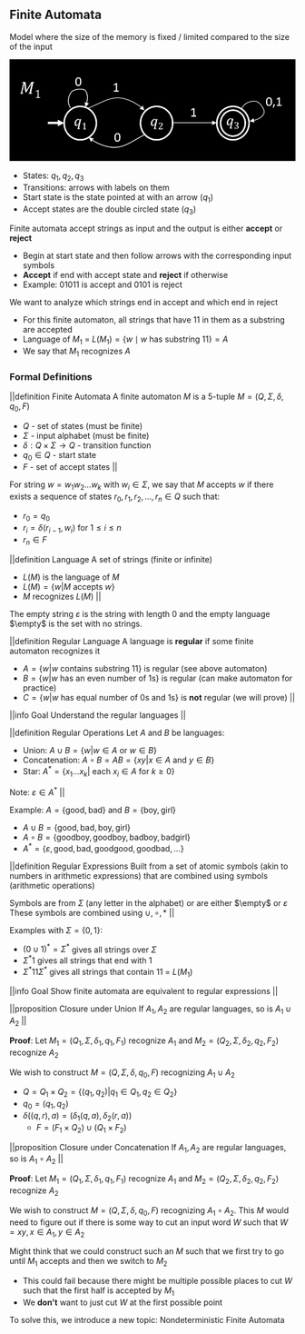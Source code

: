 ## Finite Automata

Model where the size of the memory is fixed / limited compared to the size of the input

![](img/finite-ex.png?maxwx=1)

- States: $q_1, q_2, q_3$
- Transitions: arrows with labels on them
- Start state is the state pointed at with an arrow ($q_1$)
- Accept states are the double circled state ($q_3$)

Finite automata accept strings as input and the output is either **accept** or **reject**

- Begin at start state and then follow arrows with the corresponding input symbols
- **Accept** if end with accept state and **reject** if otherwise
- Example: $01011$ is accept and $0101$ is reject

We want to analyze which strings end in accept and which end in reject

- For this finite automaton, all strings that have $11$ in them as a substring are accepted
- Language of $M_1$ = $L(M_1) = \{w \mid w\text{ has substring } 11\} = A$
- We say that $M_1$ recognizes $A$

### Formal Definitions

||definition Finite Automata
A finite automaton $M$ is a 5-tuple $M = (Q, \Sigma, \delta, q_0, F)$

- $Q$ - set of states (must be finite)
- $\Sigma$ - input alphabet (must be finite)
- $\delta: Q \times \Sigma \rightarrow Q$ - transition function
- $q_0 \in Q$ - start state
- $F$ - set of accept states
  ||

For string $w = w_1w_2\dots w_k$ with $w_i \in \Sigma$, we say that $M$ accepts $w$ if there exists a sequence of states $r_0, r_1, r_2, \dots, r_n \in Q$ such that:

- $r_0 = q_0$
- $r_i = \delta(r_{i-1}, w_i)$ for $1 \leq i \leq n$
- $r_n \in F$

||definition Language
A set of strings (finite or infinite)

- $L(M)$ is the language of $M$
- $L(M) = \{w | M \text{ accepts } w\}$
- $M$ recognizes $L(M)$
  ||

The empty string $\varepsilon$ is the string with length $0$ and the empty language $\empty$ is the set with no strings.

||definition Regular Language
A language is **regular** if some finite automaton recognizes it

- $A = \{w|w \text{ contains substring 11}\}$ is regular (see above automaton)
- $B = \{w|w \text{ has an even number of 1s}\}$ is regular (can make automaton for practice)
- $C = \{w|w \text{ has equal number of 0s and 1s}\}$ is **not** regular (we will prove)
  ||

||info Goal
Understand the regular languages
||

||definition Regular Operations
Let $A$ and $B$ be languages:

- Union: $A \cup B = \{w|w \in A \text{ or } w \in B\}$
- Concatenation: $A \circ B = AB = \{xy|x \in A \text{ and } y\in B\}$
- Star: $A^* = \{x_1\dots x_k | \text{ each } x_i \in A \text{ for } k \geq 0\}$

Note: $\varepsilon \in A^*$
||

Example: $A = \{\text{good}, \text{bad}\}$ and $B = \{\text{boy}, \text{girl}\}$

- $A \cup B = \{\text{good}, \text{bad}, \text{boy}, \text{girl}\}$
- $A \circ B = \{\text{goodboy}, \text{goodboy}, \text{badboy}, \text{badgirl}\}$
- $A^* = \{\varepsilon, \text{good}, \text{bad}, \text{goodgood}, \text{goodbad}, \dots\}$

||definition Regular Expressions
Built from a set of atomic symbols (akin to numbers in arithmetic expressions) that are combined using symbols (arithmetic operations)

Symbols are from $\Sigma$ (any letter in the alphabet) or are either $\empty$ or $\varepsilon$
These symbols are combined using $\cup, \circ, *$
||

Examples with $\Sigma = \{0, 1\}$:

- $(0 \cup 1)^* = \Sigma^*$ gives all strings over $\Sigma$
- $\Sigma^*1$ gives all strings that end with $1$
- $\Sigma^*11\Sigma^*$ gives all strings that contain $11$ = $L(M_1)$

||info Goal
Show finite automata are equivalent to regular expressions
||

||proposition Closure under Union
If $A_1, A_2$ are regular languages, so is $A_1 \cup A_2$
||

**Proof**:
Let $M_1 = (Q_1, \Sigma, \delta_1, q_1, F_1)$ recognize $A_1$ and $M_2 = (Q_2, \Sigma, \delta_2, q_2, F_2)$ recognize $A_2$

We wish to construct $M = (Q, \Sigma, \delta, q_0, F)$ recognizing $A_1 \cup A_2$

- $Q = Q_1 \times Q_2 = \{(q_1, q_2)|q_1 \in Q_1, q_2 \in Q_2\}$
- $q_0 = (q_1, q_2)$
- $\delta((q, r), a) = (\delta_1(q, a), \delta_2(r, a))$
  - $F = (F_1 \times Q_2) \cup (Q_1 \times F_2)$

||proposition Closure under Concatenation
If $A_1, A_2$ are regular languages, so is $A_1 \circ A_2$
||

**Proof**:
Let $M_1 = (Q_1, \Sigma, \delta_1, q_1, F_1)$ recognize $A_1$ and $M_2 = (Q_2, \Sigma, \delta_2, q_2, F_2)$ recognize $A_2$

We wish to construct $M = (Q, \Sigma, \delta, q_0, F)$ recognizing $A_1 \circ A_2$. This $M$ would need to figure out if there is some way to cut an input word $W$ such that $W = xy, x \in A_1, y \in A_2$

Might think that we could construct such an $M$ such that we first try to go until $M_1$ accepts and then we switch to $M_2$

- This could fail because there might be multiple possible places to cut $W$ such that the first half is accepted by $M_1$
- We **don't** want to just cut $W$ at the first possible point

To solve this, we introduce a new topic: Nondeterministic Finite Automata
